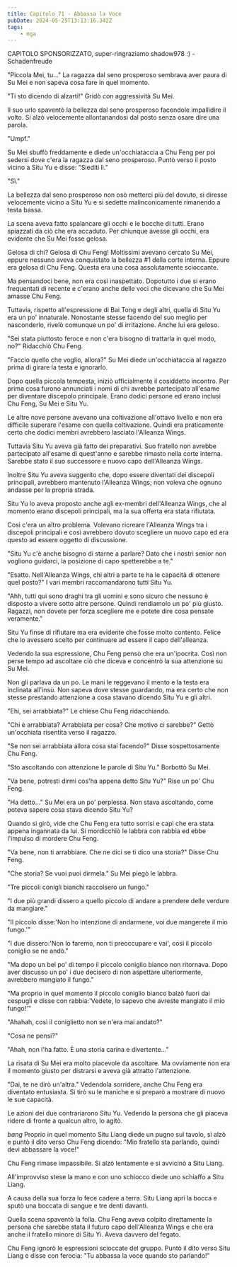 ```yaml
---
title: Capitolo 71 - Abbassa la Voce
pubDate: 2024-05-25T13:13:16.342Z
tags:
    - mga
---
```



CAPITOLO SPONSORIZZATO, super-ringraziamo shadow978 :)
-Schadenfreude


"Piccola Mei, tu..." La ragazza dal seno prosperoso sembrava aver paura di Su Mei e non sapeva cosa fare in quel momento.


"Ti sto dicendo di alzarti!" Gridò con aggressività Su Mei.


Il suo urlo spaventò la bellezza dal seno prosperoso facendole impallidire il volto. Si alzò velocemente allontanandosi dal posto senza osare dire una parola.


"Umpf."


Su Mei sbuffò freddamente e diede un'occhiataccia a Chu Feng per poi sedersi dove c'era la ragazza dal seno prosperoso. Puntò verso il posto vicino a Situ Yu e disse: "Siediti lì."


"Sì."


La bellezza dal seno prosperoso non osò metterci più del dovuto, si diresse velocemente vicino a Situ Yu e si sedette malinconicamente rimanendo a testa bassa.


La scena aveva fatto spalancare gli occhi e le bocche di tutti. Erano spiazzati da ciò che era accaduto.
Per chiunque avesse gli occhi, era evidente che Su Mei fosse gelosa.


Gelosa di chi? Gelosa di Chu Feng! Moltissimi avevano cercato Su Mei, eppure nessuno aveva conquistato la bellezza #1 della corte interna. Eppure era gelosa di Chu Feng. Questa era una cosa assolutamente scioccante.


Ma pensandoci bene, non era così inaspettato. Dopotutto i due si erano frequentati di recente e c'erano anche delle voci che dicevano che Su Mei amasse Chu Feng.


Tuttavia, rispetto all'espressione di Bai Tong e degli altri, quella di Situ Yu era un po' innaturale. Nonostante stesse facendo del suo meglio per nasconderlo, rivelò comunque un po' di irritazione. Anche lui era geloso.


"Sei stata piuttosto feroce e non c'era bisogno di trattarla in quel modo, no?" Ridacchiò Chu Feng.


"Faccio quello che voglio, allora?" Su Mei diede un'occhiataccia al ragazzo prima di girare la testa e ignorarlo.


Dopo quella piccola tempesta, iniziò ufficialmente il cosiddetto incontro. Per prima cosa furono annunciati i nomi di chi avrebbe partecipato all'esame per diventare discepolo principale. Erano dodici persone ed erano inclusi Chu Feng, Su Mei e Situ Yu.


Le altre nove persone avevano una coltivazione all'ottavo livello e non era difficile superare l'esame con quella coltivazione. Quindi era praticamente certo che dodici membri avrebbero lasciato l'Alleanza Wings.


Tuttavia Situ Yu aveva già fatto dei preparativi. Suo fratello non avrebbe partecipato all'esame di quest'anno e sarebbe rimasto nella corte interna. Sarebbe stato il suo successore e nuovo capo dell'Alleanza Wings.


Inoltre Situ Yu aveva suggerito che, dopo essere diventati dei discepoli principali, avrebbero mantenuto l'Alleanza Wings; non voleva che ognuno andasse per la propria strada.


Situ Yu lo aveva proposto anche agli ex-membri dell'Alleanza Wings, che al momento erano discepoli principali, ma la sua offerta era stata rifiutata.


Così c'era un altro problema. Volevano ricreare l'Alleanza Wings tra i discepoli principali e così avrebbero dovuto scegliere un nuovo capo ed era questo ad essere oggetto di discussione.


"Situ Yu c'è anche bisogno di starne a parlare? Dato che i nostri senior non vogliono guidarci, la posizione di capo spetterebbe a te."


"Esatto. Nell'Alleanza Wings, chi altri a parte te ha le capacità di ottenere quel posto?" I vari membri raccomandarono tutti Situ Yu.


"Ahh, tutti qui sono draghi tra gli uomini e sono sicuro che nessuno è disposto a vivere sotto altre persone. Quindi rendiamolo un po' più giusto. Ragazzi, non dovete per forza scegliere me e potete dire cosa pensate veramente."


Situ Yu finse di rifiutare ma era evidente che fosse molto contento. Felice che lo avessero scelto per continuare ad essere il capo dell'alleanza.


Vedendo la sua espressione, Chu Feng pensò che era un'ipocrita. Così non perse tempo ad ascoltare ciò che diceva e concentrò la sua attenzione su Su Mei.


Non gli parlava da un po. Le mani le reggevano il mento e la testa era inclinata all'insù. Non sapeva dove stesse guardando, ma era certo che non stesse prestando attenzione a cosa stavano dicendo Situ Yu e gli altri.


"Ehi, sei arrabbiata?" Le chiese Chu Feng ridacchiando.


"Chi è arrabbiata? Arrabbiata per cosa? Che motivo ci sarebbe?" Gettò un'occhiata risentita verso il ragazzo.


"Se non sei arrabbiata allora cosa stai facendo?" Disse sospettosamente Chu Feng.


"Sto ascoltando con attenzione le parole di Situ Yu." Borbottò Su Mei.


"Va bene, potresti dirmi cos'ha appena detto Situ Yu?" Rise un po' Chu Feng.


"Ha detto..." Su Mei era un po' perplessa. Non stava ascoltando, come poteva sapere cosa stava dicendo Situ Yu?


Quando si girò, vide che Chu Feng era tutto sorrisi e capì che era stata appena ingannata da lui. Si mordicchiò le labbra con rabbia ed ebbe l'impulso di mordere Chu Feng.


"Va bene, non ti arrabbiare. Che ne dici se ti dico una storia?" Disse Chu Feng.


"Che storia? Se vuoi puoi dirmela." Su Mei piegò le labbra.


"Tre piccoli conigli bianchi raccolsero un fungo."


"I due più grandi dissero a quello piccolo di andare a prendere delle verdure da mangiare."


"Il piccolo disse:'Non ho intenzione di andarmene, voi due mangerete il mio fungo.'"


"I due dissero:'Non lo faremo, non ti preoccupare e vai', così il piccolo coniglio se ne andò."


"Ma dopo un bel po' di tempo il piccolo coniglio bianco non ritornava. Dopo aver discusso un po' i due decisero di non aspettare ulteriormente, avrebbero mangiato il fungo."


"Ma proprio in quel momento il piccolo coniglio bianco balzò fuori dai cespugli e disse con rabbia:'Vedete, lo sapevo che avreste mangiato il mio fungo!'"


"Ahahah, così il coniglietto non se n'era mai andato?"


"Cosa ne pensi?"


"Ahah, non l'ha fatto. È una storia carina e divertente..."


La risata di Su Mei era molto piacevole da ascoltare. Ma ovviamente non era il momento giusto per distrarsi e aveva già attratto l'attenzione.


"Dai, te ne dirò un'altra." Vedendola sorridere, anche Chu Feng era diventato entusiasta. Si tirò su le maniche e si preparò a mostrare di nuovo le sue capacità.


Le azioni dei due contrariarono Situ Yu. Vedendo la persona che gli piaceva ridere di fronte a qualcun altro, lo agitò.


*bang* Proprio in quel momento Situ Liang diede un pugno sul tavolo, si alzò e puntò il dito verso Chu Feng dicendo: "Mio fratello sta parlando, quindi devi abbassare la voce!"


Chu Feng rimase impassibile. Si alzò lentamente e si avvicinò a Situ Liang.


All'improvviso stese la mano e con uno schiocco diede uno schiaffo a Situ Liang.


A causa della sua forza lo fece cadere a terra. Situ Liang aprì la bocca e sputò una boccata di sangue e tre denti davanti.


Quella scena spaventò la folla. Chu Feng aveva colpito direttamente la persona che sarebbe stata il futuro capo dell'Alleanza Wings e che era anche il fratello minore di Situ Yi. Aveva davvero del fegato.


Chu Feng ignorò le espressioni scioccate del gruppo. Puntò il dito verso Situ Liang e disse con ferocia: "Tu abbassa la voce quando sto parlando!”





